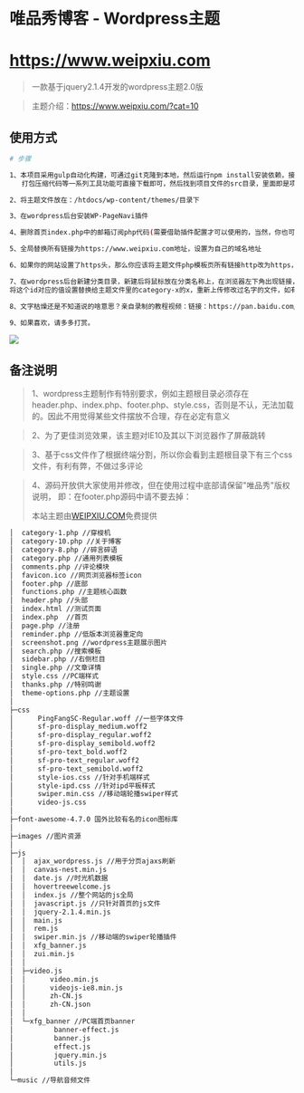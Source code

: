 # 唯品秀博客 - Wordpress主题

# https://www.weipxiu.com

> 一款基于jquery2.1.4开发的wordpress主题2.0版

> 主题介绍：https://www.weipxiu.com/?cat=10

## 使用方式

``` bash
# 步骤

1、本项目采用gulp自动化构建，可通过git克隆到本地，然后运行npm install安装依赖，接着运行gulp即可压缩打包整个项目，如不需要
   打包压缩代码等一系列工具功能可直接下载即可，然后找到项目文件的src目录，里面即是项目主题源码

2、将主题文件放在：/htdocs/wp-content/themes/目录下

3、在wordpress后台安装WP-PageNavi插件

4、删除首页index.php中的邮箱订阅php代码(需要借助插件配置才可以使用的，当然，你也可以折腾，插件名称：WordPress Mailer)

5、全局替换所有链接为https://www.weipxiu.com地址，设置为自己的域名地址

6、如果你的网站设置了https头，那么你应该将主题文件php模板页所有链接http改为https，否则可能报错找不到文件

7、在wordpress后台新建分类目录，新建后将鼠标放在分类名称上，在浏览器左下角出现链接，其中有个id=xx，
将这个id对应的值设置替换给主题文件里的category-x的x，重新上传修改过名字的文件，如有其它问题，欢迎打扰

8、文字枯燥还是不知道说的啥意思？亲自录制的教程视频：链接：https://pan.baidu.com/s/19wibJjeagvLRFOuUV2GvEQ 密码：6u6c

9、如果喜欢，请多多打赏。

```
<img src="https://raw.githubusercontent.com/weipxiu/weipxiu/master/src/images/zhiwei.png">

<h2>备注说明</h2>

> 1、wordpress主题制作有特别要求，例如主题根目录必须存在header.php、index.php、footer.php、style.css，否则是不认，无法加载的。因此不用觉得某些文件摆放不合理，存在必定有意义

> 2、为了更佳浏览效果，该主题对IE10及其以下浏览器作了屏蔽跳转

> 3、基于css文件作了根据终端分割，所以你会看到主题根目录下有三个css文件，有利有弊，不做过多评论

> 4、源码开放供大家使用并修改，但在使用过程中底部请保留"唯品秀"版权说明，
  即：在footer.php源码中请不要去掉：<p>本站主题由<a href="https://www.weipxiu.com/" class="highlight">WEIPXIU.COM</a>免费提供</p>

``` bash
│  category-1.php //穿梭机
│  category-10.php //关于博客
│  category-8.php //碎言碎语
│  category.php //通用列表模板
│  comments.php //评论模块
│  favicon.ico //网页浏览器标签icon
│  footer.php //底部
│  functions.php //主题核心函数
│  header.php //头部
│  index.html //测试页面
│  index.php  //首页
│  page.php //注册
│  reminder.php //低版本浏览器重定向
│  screenshot.png //wordpress主题展示图片
│  search.php //搜索模板
│  sidebar.php //右侧栏目
│  single.php //文章详情
│  style.css //PC端样式
│  thanks.php //特别鸣谢
│  theme-options.php //主题设置
│  
├─css
│      PingFangSC-Regular.woff //一些字体文件
│      sf-pro-display_medium.woff2
│      sf-pro-display_regular.woff2
│      sf-pro-display_semibold.woff2
│      sf-pro-text_bold.woff2
│      sf-pro-text_regular.woff2
│      sf-pro-text_semibold.woff2
│      style-ios.css //针对手机端样式
│      style-ipd.css //针对ipd平板样式
│      swiper.min.css //移动端轮播swiper样式
│      video-js.css 
│      
├─font-awesome-4.7.0 国外比较有名的icon图标库
│          
├─images //图片资源
│      
├─js
│  │  ajax_wordpress.js //用于分页ajaxs刷新
│  │  canvas-nest.min.js 
│  │  date.js //时光机数据
│  │  hovertreewelcome.js
│  │  index.js //整个网站的js全局
│  │  javascript.js //只针对首页的js文件
│  │  jquery-2.1.4.min.js
│  │  main.js
│  │  rem.js
│  │  swiper.min.js //移动端的swiper轮播插件
│  │  xfg_banner.js
│  │  zui.min.js
│  │  
│  ├─video.js 
│  │      video.min.js
│  │      videojs-ie8.min.js
│  │      zh-CN.js
│  │      zh-CN.json
│  │      
│  └─xfg_banner //PC端首页banner
│          banner-effect.js
│          banner.js
│          effect.js
│          jquery.min.js
│          utils.js
│          
└─music //导航音频文件
 ```       
<!-- <h2>使用当前主题网站</h2>

>不完全统计

> 爱前端  https//www.huanggr.cn/
> 博学老头  hhttps://www.boxuelaotou.com/ -->


